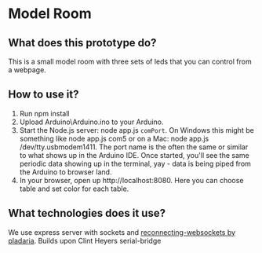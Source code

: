 # Model Room

## What does this prototype do?

This is a small model room with three sets of leds that you can control from a webpage.

## How to use it?

1. Run npm install
2. Upload Arduino\Arduino.ino to your Arduino.
3. Start the Node.js server: node app.js `comPort`. On Windows this might be something like node app.js com5 or on a Mac: node app.js /dev/tty.usbmodem1411. The port name is the often the same or similar to what shows up in the Arduino IDE.
   Once started, you'll see the same periodic data showing up in the terminal, yay - data is being piped from the Arduino to browser land.
4. In your browser, open up http://localhost:8080. Here you can choose table and set color for each table.

## What technologies does it use?

We use express server with sockets and [reconnecting-websockets by pladaria](https://github.com/pladaria/reconnecting-websocket).
Builds upon Clint Heyers serial-bridge
